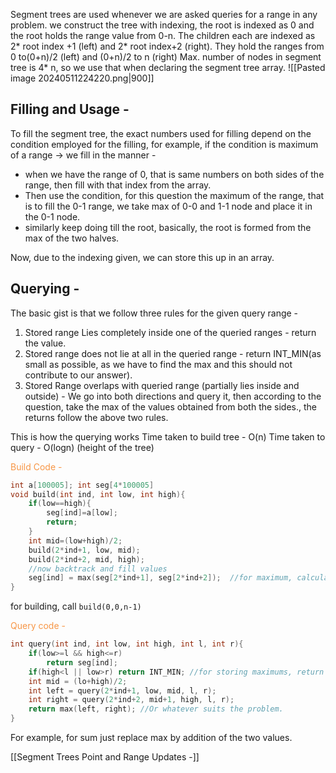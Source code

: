 Segment trees are used whenever we are asked queries for a range in any problem. 
we construct the tree with indexing, the root is indexed as 0 and the root holds the range value from 0-n.
The children each are indexed as 2* root index +1 (left) and 2* root index+2 (right). 
They hold the ranges from 0 to(0+n)/2 (left) and (0+n)/2 to n (right)
Max. number of nodes in segment tree is 4* n, so we use that when declaring the segment tree array.
![[Pasted image 20240511224220.png|900]]

## Filling and Usage -
To fill the segment tree, the exact numbers used for filling depend on the condition employed for the filling, for example, if the condition is maximum of a range -> we fill in the manner -
- when we have the range of 0, that is same numbers on both sides of the range, then fill with that index from the array.
- Then use the condition, for this question the maximum of the range, that is to fill the 0-1 range, we take max of 0-0 and 1-1 node and place it in the 0-1 node.
- similarly keep doing till the root, basically, the root is formed from the max of the two halves.

Now, due to the indexing given, we can store this up in an array. 
## Querying - 
The basic gist is that we follow three rules for the given query range - 
1. Stored range Lies completely inside one of the queried ranges - return the value.
2. Stored range does not lie at all in the queried range - return INT_MIN(as small as possible, as we have to find the max and this should not contribute to our answer).
3. Stored Range overlaps with queried range (partially lies inside and outside) - We go into both directions and query it, then according to the question, take the max of the values obtained from both the sides., the returns follow the above two rules.

This is how the querying works 
Time taken to build tree - O(n)
Time taken to query - O(logn) (height of the tree)

<font color="#f79646">Build Code - </font>
```C++
int a[100005]; int seg[4*100005]
void build(int ind, int low, int high){
	if(low==high){
		seg[ind]=a[low];
		return;
	}
	int mid=(low+high)/2;
	build(2*ind+1, low, mid);
	build(2*ind+2, mid, high);
	//now backtrack and fill values
	seg[ind] = max(seg[2*ind+1], seg[2*ind+2]);  //for maximum, calculate whatever needed.
}
```

for building, call `build(0,0,n-1)`

<font color="#f79646">Query code -</font>
```C++
int query(int ind, int low, int high, int l, int r){
	if(low>=l && high<=r)
		return seg[ind];
	if(high<l || low>r) return INT_MIN; //for storing maximums, return whatever suits the problem.
	int mid = (lo+high)/2;
	int left = query(2*ind+1, low, mid, l, r);
	int right = query(2*ind+2, mid+1, high, l, r);
	return max(left, right); //Or whatever suits the problem.
}
```

For example, for sum just replace max by addition of the two values.

[[Segment Trees Point and Range Updates -]]
